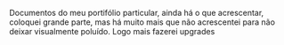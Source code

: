 Documentos do meu portifólio particular, ainda há o que acrescentar, coloquei grande parte, mas há muito mais que não acrescentei para não deixar visualmente poluído. Logo mais fazerei upgrades
